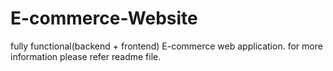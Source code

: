 # E-commerce-Website
fully functional(backend + frontend)  E-commerce web application. for more information please refer readme file.
